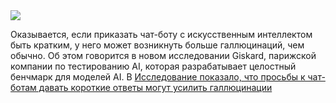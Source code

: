 <!--2025-05-08 13:40:01-->
<div class="yb">
  <div class="rss habr"><img src="https://habrastorage.org/getpro/habr/upload_files/ba8/a69/74c/ba8a6974c2cd5cef1290cfe3bbdda9a0.png" /><p>Оказывается, если приказать чат-боту с искусственным интеллектом быть кратким, у него может возникнуть больше галлюцинаций, чем обычно. Об этом говорится в новом исследовании Giskard, парижской компании по тестированию AI, которая разрабатывает целостный бенчмарк для моделей AI. В&nbsp;<a... <p class="titl"><a href="https://habr.com/ru/companies/bothub/news/907932/?utm_source=habrahabr&utm_medium=rss&utm_campaign=907932">Исследование показало, что просьбы к чат-ботам давать короткие ответы могут усилить галлюцинации</a></p></div>
</div>
